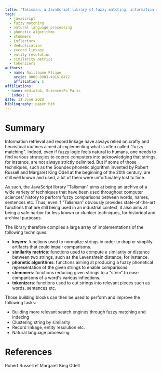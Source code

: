 ```yaml
---
title: 'Talisman: a JavaScript library of fuzzy matching, information retrieval and record linkage building blocks.'
tags:
  - javascript
  - fuzzy matching
  - natural language processing
  - phonetic algorithms
  - stemmers
  - inflectors
  - deduplication
  - record linkage
  - entity resolution
  - similarity metrics
  - tokenizers
authors:
  - name: Guillaume Plique
    orcid: 0000-0003-4916-8472
    affiliation: 1
affiliations:
 - name: médialab, SciencesPo Paris
   index: 1
date: 11 June 2020
bibliography: paper.bib
---
```


# Summary

Information retrieval and record linkage have always relied on crafty and heuristical routines aimed at implementing what is often called "fuzzy matching". Indeed, even if fuzzy logic feels natural to humans, one needs to find various strategies to coerce computers into acknowledging that strings, for instance, are not always strictly delimited. But if some of those techniques, such as the Soundex phonetic algorithm invented by Robert Russell and Margaret King Odell at the beginning of the 20th century, are still well known and used, a lot of them were unfortunately lost to time.

As such, the JavaScript library "Talisman" aims at being an archive of a wide variety of techniques that have been used throughout computer sciences' history to perform fuzzy comparisons between words, names, sentences etc. Thus, even if "Talisman" obviously provides state-of-the-art functions that are still being used in an industrial context, it also aims at being a safe harbor for less known or clunkier techniques, for historical and archival purposes.

The library therefore compiles a large array of implementations of the following techniques:

* **keyers**: functions used to normalize strings in order to drop or simplify artifacts that could impair comparisons.
* **similarity metrics**: functions used to compute a similarity or distance between two strings, such as the Levenshtein distance, for instance.
* **phonetic algorithms**: functions aiming at producing a fuzzy phonetical representation of the given strings to enable comparisons.
* **stemmers**: functions reducing given strings to a "stem" to ease comparisons of a word's various inflections.
* **tokenizers**: functions used to cut strings into relevant pieces such as words, sentences etc.

Those building blocks can then be used to perform and improve the following tasks:

* Building more relevant search engines through fuzzy matching and indexing
* Clustering string by similarity
* Record linkage, entity resolution etc.
* Natural language processing

# References

Robert Russell et Margaret King Odell
